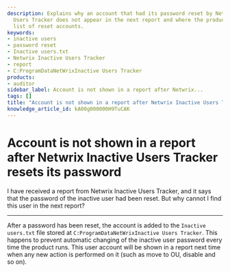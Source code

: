 ```yaml
---
description: Explains why an account that had its password reset by Netwrix Inactive
  Users Tracker does not appear in the next report and where the product stores a
  list of reset accounts.
keywords:
- inactive users
- password reset
- Inactive users.txt
- Netwrix Inactive Users Tracker
- report
- C:ProgramDataNetWrixInactive Users Tracker
products:
- auditor
sidebar_label: Account is not shown in a report after Netwrix...
tags: []
title: "Account is not shown in a report after Netwrix Inactive Users Tracker resets its password"
knowledge_article_id: kA00g000000H9TuCAK
---
```


# Account is not shown in a report after Netwrix Inactive Users Tracker resets its password

I have received a report from Netwrix Inactive Users Tracker, and it says that the password of the inactive user had been reset. But why cannot I find this user in the next report?

---

After a password has been reset, the account is added to the `Inactive users.txt` file stored at `C:ProgramDataNetWrixInactive Users Tracker`. This happens to prevent automatic changing of the inactive user password every time the product runs. This user account will be shown in a report next time when any new action is performed on it (such as move to OU, disable and so on).
